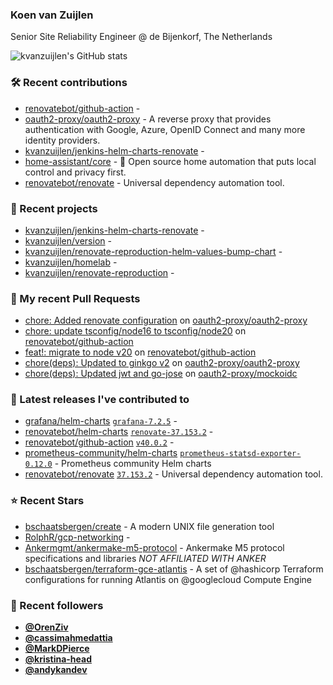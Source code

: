 ### Koen van Zuijlen

Senior Site Reliability Engineer @ de Bijenkorf, The Netherlands

![kvanzuijlen's GitHub stats](https://github-readme-stats.vercel.app/api?username=kvanzuijlen&show=reviews,discussions_started,discussions_answered,prs_merged,prs_merged_percentage&show_icons=true&theme=dark&cache_seconds=86400)

### 🛠️ Recent contributions

- [renovatebot/github-action](https://github.com/renovatebot/github-action) - 
- [oauth2-proxy/oauth2-proxy](https://github.com/oauth2-proxy/oauth2-proxy) - A reverse proxy that provides authentication with Google, Azure, OpenID Connect and many more identity providers.
- [kvanzuijlen/jenkins-helm-charts-renovate](https://github.com/kvanzuijlen/jenkins-helm-charts-renovate) - 
- [home-assistant/core](https://github.com/home-assistant/core) - :house_with_garden: Open source home automation that puts local control and privacy first.
- [renovatebot/renovate](https://github.com/renovatebot/renovate) - Universal dependency automation tool.

### 🌱 Recent projects

- [kvanzuijlen/jenkins-helm-charts-renovate](https://github.com/kvanzuijlen/jenkins-helm-charts-renovate) - 
- [kvanzuijlen/version](https://github.com/kvanzuijlen/version) - 
- [kvanzuijlen/renovate-reproduction-helm-values-bump-chart](https://github.com/kvanzuijlen/renovate-reproduction-helm-values-bump-chart) - 
- [kvanzuijlen/homelab](https://github.com/kvanzuijlen/homelab) - 
- [kvanzuijlen/renovate-reproduction](https://github.com/kvanzuijlen/renovate-reproduction) - 

### 🚧 My recent Pull Requests

- [chore: Added renovate configuration](https://github.com/oauth2-proxy/oauth2-proxy/pull/2472) on [oauth2-proxy/oauth2-proxy](https://github.com/oauth2-proxy/oauth2-proxy)
- [chore: update tsconfig/node16 to tsconfig/node20](https://github.com/renovatebot/github-action/pull/803) on [renovatebot/github-action](https://github.com/renovatebot/github-action)
- [feat!: migrate to node v20](https://github.com/renovatebot/github-action/pull/799) on [renovatebot/github-action](https://github.com/renovatebot/github-action)
- [chore(deps): Updated to ginkgo v2](https://github.com/oauth2-proxy/oauth2-proxy/pull/2459) on [oauth2-proxy/oauth2-proxy](https://github.com/oauth2-proxy/oauth2-proxy)
- [chore(deps): Updated jwt and go-jose](https://github.com/oauth2-proxy/mockoidc/pull/50) on [oauth2-proxy/mockoidc](https://github.com/oauth2-proxy/mockoidc)

### 🚀 Latest releases I've contributed to

- [grafana/helm-charts](https://github.com/grafana/helm-charts) [`grafana-7.2.5`](https://github.com/grafana/helm-charts/releases/tag/grafana-7.2.5) - 
- [renovatebot/helm-charts](https://github.com/renovatebot/helm-charts) [`renovate-37.153.2`](https://github.com/renovatebot/helm-charts/releases/tag/renovate-37.153.2) - 
- [renovatebot/github-action](https://github.com/renovatebot/github-action) [`v40.0.2`](https://github.com/renovatebot/github-action/releases/tag/v40.0.2) - 
- [prometheus-community/helm-charts](https://github.com/prometheus-community/helm-charts) [`prometheus-statsd-exporter-0.12.0`](https://github.com/prometheus-community/helm-charts/releases/tag/prometheus-statsd-exporter-0.12.0) - Prometheus community Helm charts
- [renovatebot/renovate](https://github.com/renovatebot/renovate) [`37.153.2`](https://github.com/renovatebot/renovate/releases/tag/37.153.2) - Universal dependency automation tool.

### ⭐ Recent Stars

- [bschaatsbergen/create](https://github.com/bschaatsbergen/create) - A modern UNIX file generation tool
- [RolphR/gcp-networking](https://github.com/RolphR/gcp-networking) - 
- [Ankermgmt/ankermake-m5-protocol](https://github.com/Ankermgmt/ankermake-m5-protocol) - Ankermake M5 protocol specifications and libraries *NOT AFFILIATED WITH ANKER*
- [bschaatsbergen/terraform-gce-atlantis](https://github.com/bschaatsbergen/terraform-gce-atlantis) - A set of @hashicorp Terraform configurations for running Atlantis on @googlecloud Compute Engine

### 👀 Recent followers

- [**@OrenZiv**](https://github.com/OrenZiv)
- [**@cassimahmedattia**](https://github.com/cassimahmedattia)
- [**@MarkDPierce**](https://github.com/MarkDPierce)
- [**@kristina-head**](https://github.com/kristina-head)
- [**@andykandev**](https://github.com/andykandev)

